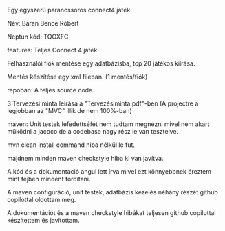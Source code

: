 Egy egyszerű parancssoros connect4 játék.


Név: Baran Bence Róbert

Neptun kód: TQOXFC


features:
  Teljes Connect 4 játék.
  
  Felhasználói fiók mentése egy adatbázisba, top 20 játékos kiírása.
  
  Mentés készítése egy xml fileban. (1 mentés/fiók)
  

repoban:
  A teljes source code.
  
  3 Tervezési minta leírása a "Tervezésiminta.pdf"-ben (A projectre a legjobban az "MVC" illik de nem 100%-ban)
  
  
maven:
  Unit testek lefedettséfét nem tudtam megnézni mivel nem akart működni a jacoco de a codebase nagy rész le van tesztelve.

  mvn clean install command hiba nélkül le fut.
  
  majdnem minden maven checkstyle hiba ki van javítva.


A kód és a dokumentáció angul lett írva mivel ezt könnyebbnek éreztem mint fejben mindent fordítani.

A maven configuráció, unit testek, adatbázis kezelés néhány részét github copilottal oldottam meg.

A dokumentációt és a maven checkstyle hibákat teljesen github copilottal készítettem és javítottam.
